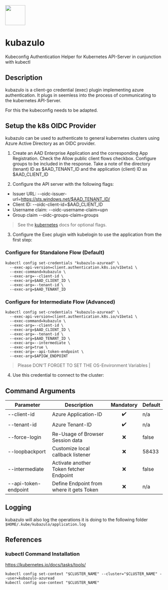 <img src="https://github.com/maikbrauer/kubazulo/assets/53018978/9a6f35a3-e233-4b07-93cd-76bc560489b4" width="64" />

# kubazulo
Kubeconfig Authentication Helper for Kubernetes API-Server in cunjunction with kubectl

## Description
kubazulo is a client-go credential (exec) plugin implementing azure authentication. It plugs in seemless into the process of communicating to the kubernetes API-Server.

For this the kubeconfig needs to be adapted.

## Setup the k8s OIDC Provider 

kubazulo can be used to authenticate to general kubernetes clusters using Azure Active Directory as an OIDC provider.

1. Create an AAD Enterprise Application and the corresponding App Registration. Check the Allow public client flows checkbox. Configure groups to be included in the response. Take a note of the directory (tenant) ID as $AAD_TENANT_ID and the application (client) ID as $AAD_CLIENT_ID

2. Configure the API server with the following flags:

* Issuer URL: --oidc-issuer-url=https://sts.windows.net/$AAD_TENANT_ID/
* Client ID: --oidc-client-id=$AAD_CLIENT_ID
* Username claim: --oidc-username-claim=upn
* Group claim --oidc-groups-claim=groups

>See the [kubernetes](https://kubernetes.io/docs/reference/access-authn-authz/authentication/#configuring-the-api-server) docs for optional flags.

3. Configure the Exec plugin with kubelogin to use the application from the first step:


### Configure for Standalone Flow (Default)
```
kubectl config set-credentials "kubazulo-azuread" \
  --exec-api-version=client.authentication.k8s.io/v1beta1 \
  --exec-command=kubazulo \
  --exec-arg=--client-id \
  --exec-arg=$AAD_CLIENT_ID \
  --exec-arg=--tenant-id \
  --exec-arg=$AAD_TENANT_ID
```

### Configure for Intermediate Flow (Advanced)
```
kubectl config set-credentials "kubazulo-azuread" \
  --exec-api-version=client.authentication.k8s.io/v1beta1 \
  --exec-command=kubazulo \
  --exec-arg=--client-id \
  --exec-arg=$AAD_CLIENT_ID \
  --exec-arg=--tenant-id \
  --exec-arg=$AAD_TENANT_ID \
  --exec-arg=--intermediate \
  --exec-arg=true \
  --exec-arg=--api-token-endpoint \
  --exec-arg=$APIGW_ENDPOINT
```
>Please DON'T FORGET TO SET THE OS-Environment Variables |


4. Use this credential to connect to the cluster:

## Command Arguments

| Parameter | Description | Mandatory | Default |
|-----------|-------------|:---------:|---------|
| --client-id | Azure Application-ID |:heavy_check_mark: | n/a|
| --tenant-id | Azure Tenant-ID |:heavy_check_mark: |n/a|
| --force-login | Re-Usage of Browser Session data |:x: |false |
| --loopbackport | Customize local callback listener |:x: | 58433|
| --intermediate | Activate another Token fetcher Endpoint |:x: | false|
| --api-token-endpoint | Define Endpoint from where it gets Token |:x: | n/a|

## Logging

kubazulo will also log the operations it is doing to the following folder
`$HOME/.kube/kubazulo/application.log`

## References
### kubectl Command Installation
https://kubernetes.io/docs/tasks/tools/

```
kubectl config set-context "$CLUSTER_NAME" --cluster="$CLUSTER_NAME" --user=kubazulo-azuread
kubectl config use-context "$CLUSTER_NAME"
```
